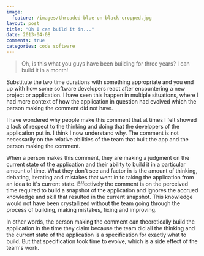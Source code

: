 ```yaml
---
image:
  feature: /images/threaded-blue-on-black-cropped.jpg
layout: post
title: "Oh I can build it in..."
date: 2013-04-08
comments: true
categories: code software
---
```

> Oh, is this what you guys have been building for three years? I can build it in a month!

Substitute the two time durations with something appropriate and you end up with how some software developers react after encountering a new project or application. I have seen this happen in multiple situations, where I had more context of how the application in question had evolved which the person making the comment did not have.

I have wondered why people make this comment that at times I felt showed a lack of respect to the thinking and doing that the developers of the application put in. I think I now understand why. The comment is not necessarily on the relative abilities of the team that built the app and the person making the comment.

When a person makes this comment, they are making a judgment on the current state of the application and their ability to build it in a particular amount of time. What they don't see and factor in is the amount of thinking, debating, iterating and mistakes that went in to taking the application from an idea to it's current state. Effectively the comment is on the perceived time required to build a snapshot of the application and ignores the accrued knowledge and skill that resulted in the current snapshot. This knowledge would not have been crystallized without the team going through the process of building, making mistakes, fixing and improving.

In other words, the person making the comment can theoretically build the application in the time they claim because the team did all the thinking and the current state of the application is a specification for exactly what to build. But that specification took time to evolve, which is a side effect of the team's work.
